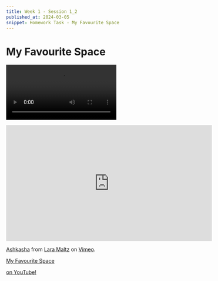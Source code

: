 ```yaml
---
title: Week 1 - Session 1_2
published_at: 2024-03-05
snippet: Homework Task - My Favourite Space
---
```

# My Favourite Space
<video controls src="/W01S1/W1-S1_HW.mp4" title="Title"></video>

<iframe width="560" height="315" src="https://www.youtube.com/embed/0PoLdSANJXE?si=Ix8mYBXYWVsLXCqI" title="YouTube video player" frameborder="0" allow="accelerometer; autoplay; clipboard-write; encrypted-media; gyroscope; picture-in-picture; web-share" allowfullscreen></iframe>

<p><a href="https://vimeo.com/924654895">Ashkasha</a> from <a href="https://vimeo.com/laramaltz">Lara Maltz</a> on <a href="https://vimeo.com">Vimeo</a>.</p>

<p><a href=https://www.youtube.com/embed/0PoLdSANJXE?si=Ix8mYBXYWVsLXCqI> My Favourite Space</p> on YouTube!